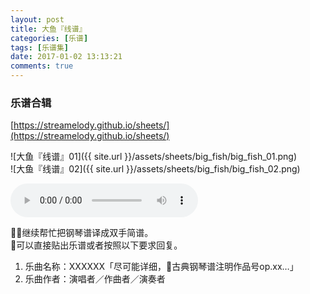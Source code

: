 ```yaml
---
layout: post
title: 大鱼『线谱』
categories: [乐谱]
tags: [乐谱集]
date: 2017-01-02 13:13:21 
comments: true
---
```


### 乐谱合辑
[https://streamelody.github.io/sheets/](https://streamelody.github.io/sheets/)

![大鱼『线谱』01]({{ site.url }}/assets/sheets/big_fish/big_fish_01.png)  
![大鱼『线谱』02]({{ site.url }}/assets/sheets/big_fish/big_fish_02.png) 

<audio autoplay="autoplay" controls="controls">
<source src="http://link.hhtjim.com/163/413812448.mp3" type="audio/mpeg">
</audio>

🎵🎹继续帮忙把钢琴谱译成双手简谱。  
🎵可以直接贴出乐谱或者按照以下要求回复。  
1. 乐曲名称：XXXXXX「尽可能详细，🎹古典钢琴谱注明作品号op.xx…」  
2. 乐曲作者：演唱者／作曲者／演奏者
